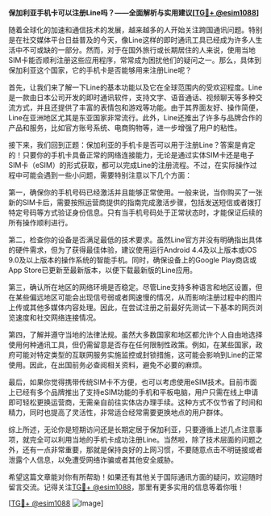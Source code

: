 **保加利亚手机卡可以注册Line吗？——全面解析与实用建议[[TG💪+ @esim1088](https://t.me/s/esim1088)]**

随着全球化的加速和通信技术的发展，越来越多的人开始关注跨国通讯问题。特别是在社交媒体平台日益普及的今天，像Line这样的即时通讯工具已经成为许多人生活中不可或缺的一部分。然而，对于在国外旅行或长期居住的人来说，使用当地SIM卡能否顺利注册这些应用程序，常常成为困扰他们的疑问之一。那么，具体到保加利亚这个国家，它的手机卡是否能够用来注册Line呢？

首先，让我们来了解一下Line的基本功能以及它在全球范围内的受欢迎程度。Line是一款由日本公司开发的即时通讯软件，支持文字、语音通话、视频聊天等多种交流方式，并且还提供了丰富的表情包和游戏等功能。由于其界面友好、操作简便，Line在亚洲地区尤其是东亚国家非常流行。此外，Line还推出了许多与品牌合作的产品和服务，比如官方账号系统、电商购物等，进一步增强了用户的粘性。

接下来，我们回到正题：保加利亚的手机卡是否可以用于注册Line？答案是肯定的！只要你的手机卡具备正常的网络连接能力，无论是通过实体SIM卡还是电子SIM卡（eSIM）的形式获取，都可以完成Line的注册流程。不过，在实际操作过程中可能会遇到一些小问题，需要特别注意以下几个方面：

第一，确保你的手机号码已经激活并且能够正常使用。一般来说，当你购买了一张新的SIM卡后，需要按照运营商提供的指南完成激活步骤，包括发送短信或者拨打特定号码等方式验证身份信息。只有当手机号码处于正常状态时，才能保证后续的所有操作顺利进行。

第二，检查你的设备是否满足最低的技术要求。虽然Line官方并没有明确指出具体的硬件需求，但为了获得最佳体验，建议使用运行Android 4.4及以上版本或iOS 9.0及以上版本的操作系统的智能手机。同时，确保设备上的Google Play商店或App Store已更新至最新版本，以便下载最新版的Line应用。

第三，确认所在地区的网络环境是否稳定。尽管Line支持多种语言和地区设置，但在某些偏远地区可能会出现信号弱或者网速慢的情况，从而影响注册过程中的图片上传或其他多媒体内容处理。因此，在尝试注册之前最好先测试一下基本的网页浏览速度和社交网络连接情况。

第四，了解并遵守当地的法律法规。虽然大多数国家和地区都允许个人自由地选择使用何种通讯工具，但仍需留意是否存在任何限制性政策。例如，在某些国家，政府可能对特定类型的互联网服务实施监控或封锁措施，这可能会影响到Line的正常使用。因此，在出国前务必查阅相关资料，避免不必要的麻烦。

最后，如果你觉得携带传统SIM卡不方便，也可以考虑使用eSIM技术。目前市面上已经有多个品牌推出了支持eSIM功能的手机和平板电脑，用户只需在线上申请即可轻松更换运营商，无需亲自前往实体店办理手续。这种方式不仅节省了时间和精力，同时也提高了灵活性，非常适合经常需要更换地点的用户群体。

综上所述，无论你是短期访问还是长期定居于保加利亚，只要遵循上述几点注意事项，就完全可以利用当地的手机卡成功注册Line。当然啦，除了技术层面的问题之外，还有一点非常重要，那就是保持良好的上网习惯，不要随意点击不明链接或者泄露个人信息，以免遭受网络诈骗或者其他安全威胁。

希望这篇文章能对你有所帮助！如果还有其他关于国际通讯方面的疑问，欢迎随时留言交流。记得关注[TG💪+ @esim1088](https://t.me/s/esim1088)，那里有更多实用的信息等着你哦！

[[TG💪+ @esim1088](https://t.me/s/esim1088) ![Image](https://i.postimg.cc/4NQfJmqS/Snipaste-2025-05-13-00-14-12.png)]